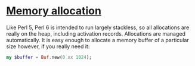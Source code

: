 [1]: https://rosettacode.org/wiki/Memory_allocation

# [Memory allocation][1]

Like Perl 5, Perl 6 is intended to run largely stackless, so all allocations are really on the heap, including activation records. Allocations are managed automatically. It is easy enough to allocate a memory buffer of a particular size however, if you really need it:

```raku
my $buffer = Buf.new(0 xx 1024);
```